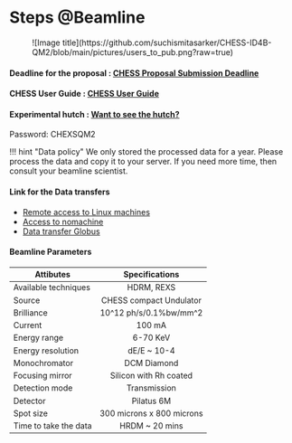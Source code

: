 
# Steps @Beamline

<figure markdown>
  ![Image title](https://github.com/suchismitasarker/CHESS-ID4B-QM2/blob/main/pictures/users_to_pub.png?raw=true)
</figure>

#### <b> Deadline for the proposal : </b> [CHESS Proposal Submission Deadline](https://www.chess.cornell.edu/users/chess-deadlines)


#### <b> CHESS User Guide : </b> [CHESS User Guide](https://www.chess.cornell.edu/user-guide)


#### <b> Experimental hutch : </b> [Want to see the hutch?](https://my.matterport.com/show/?m=Sfd6R3am1wR)  

Password: CHEXSQM2


!!! hint "Data policy"
      We only stored the processed data for a year. Please process the data and copy it to your server. If you need more time, then consult your beamline scientist.

#### <b> Link for the Data transfers </b>

* [Remote access to Linux machines](https://wiki.classe.cornell.edu/Computing/RemoteLinux)
* [Access to nomachine](https://wiki.classe.cornell.edu/Computing/NoMachine)
* [Data transfer Globus](https://wiki.classe.cornell.edu/Computing/GlobusDataTransfer)





#### Beamline Parameters


| Attibutes | Specifications | 
| -------------- | :---------: | 
| Available techniques | HDRM, REXS | 
| Source | CHESS compact Undulator | 
| Brilliance| 10^12 ph/s/0.1%bw/mm^2 | 
| Current| 100 mA | 
| Energy range | 6-70 KeV | 
| Energy resolution | dE/E ~ 10-4 | 
| Monochromator | DCM Diamond |
| Focusing mirror | Silicon with Rh coated |
| Detection mode | Transmission |  
| Detector| Pilatus 6M | 
| Spot size| 300 microns x 800 microns | 
| Time to take the data| HRDM ~ 20 mins | 



